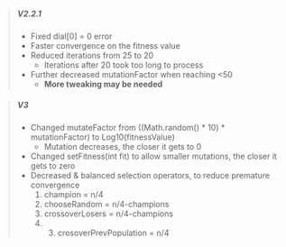 > ##### V2.2.1
> - Fixed dial[0] = 0 error
> - Faster convergence on the fitness value
> - Reduced iterations from 25 to 20
>    - Iterations after 20 took too long to process
> - Further decreased mutationFactor when reaching <50
>    - <b>More tweaking may be needed </b>

> ##### V3
> - Changed mutateFactor from ((Math.random() * 10) * mutationFactor) to Log10(fitnessValue)
>   - Mutation decreases, the closer it gets to 0
> - Changed setFitness(int fit) to allow smaller mutations, the closer it gets to zero
> - Decreased & balanced selection operators, to reduce premature convergence
>   1. champion = n/4
>   2. chooseRandom = n/4-champions
>   3. crossoverLosers = n/4-champions
>   4. 3. crosoverPrevPopulation = n/4
